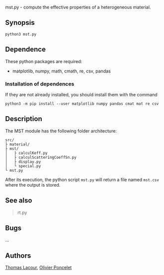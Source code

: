 
mst.py - compute the effective properties of a heterogeneous material.

Synopsis
--------

```
python3 mst.py
```

Dependence
----------

These python packages are required:

- matplotlib, numpy, math, cmath, re, csv, pandas


### Installation of dependences

If they are not already installed, you should install them with the command

```
python3 -m pip install --user matplotlib numpy pandas cmat mat re csv
```

Description
-----------

The MST module has the following folder architecture:

```
src/
├ material/
├ mst/
│   ├ calculKeff.py
│   ├ calculScatteringCoeffSn.py
│   ├ display.py
│   └ special.py
└ mst.py
```

After its execution, the python script `mst.py` will return a file named `mst.csv` where the output is stored.

See also
--------

> rt.py

Bugs
----

...

Authors
------

[Thomas Lacour], [Olivier Poncelet]

  [Thomas Lacour]: mailto:thomas.lacour@u-bordeaux.fr
  [Olivier Poncelet]: mailto:olivier.poncelet@u-bordeaux
